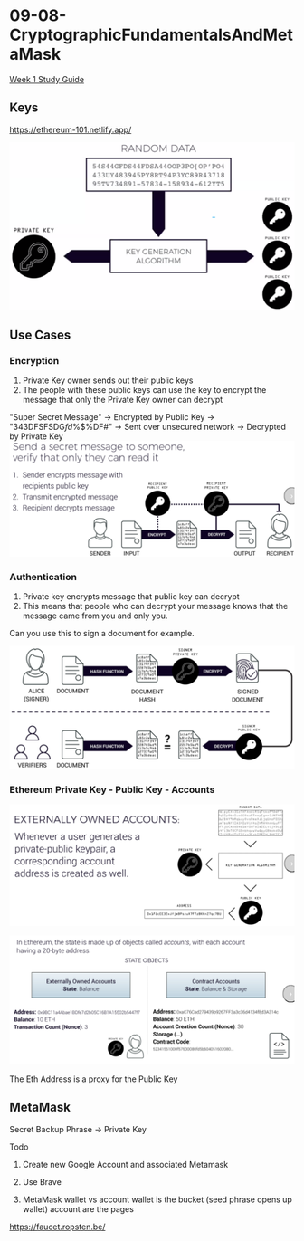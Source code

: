 # 09-08-CryptographicFundamentalsAndMetaMask

[Week 1 Study Guide](https://docs.google.com/document/d/1VFhMf8QKGTr52wwgD-0VX14WTqo7_qTBF83KkgVk3As/edit#heading=h.eureleju6pex)

## Keys
https://ethereum-101.netlify.app/

![randomdata](screenshotsFor09-08-CryptographicFundamentalsAndMetaMask/09-08-CryptographicFundamentalsAndMetaMask-2021-09-08-10-12-59.png)

## Use Cases

### Encryption

1. Private Key owner sends out their public keys
2. The people with these public keys can use the key to encrypt the message that only the Private Key owner can decrypt
   
"Super Secret Message" -> Encrypted by Public Key -> "343DFSFSDG$fd$%$%DF#" -> Sent over unsecured network -> Decrypted by Private Key
![Encryption](screenshotsFor09-08-CryptographicFundamentalsAndMetaMask/09-08-CryptographicFundamentalsAndMetaMask-2021-09-08-10-25-27.png)

### Authentication

1. Private key encrypts message that public key can decrypt
2. This means that people who can decrypt your message knows that the message came from you and only you.

Can you use this to sign a document for example.

![Authentication](screenshotsFor09-08-CryptographicFundamentalsAndMetaMask/09-08-CryptographicFundamentalsAndMetaMask-2021-09-08-10-28-47.png)

### Ethereum Private Key - Public Key - Accounts

![EOA](screenshotsFor09-08-CryptographicFundamentalsAndMetaMask/09-08-CryptographicFundamentalsAndMetaMask-2021-09-08-10-30-16.png)

![EOA vs Contract](screenshotsFor09-08-CryptographicFundamentalsAndMetaMask/09-08-CryptographicFundamentalsAndMetaMask-2021-09-08-10-30-47.png)

The Eth Address is a proxy for the Public Key

## MetaMask

Secret Backup Phrase -> Private Key 

Todo
1. Create new Google Account and associated Metamask

2. Use Brave

3. MetaMask wallet vs account
    wallet is the bucket (seed phrase opens up wallet)
    account are the pages

https://faucet.ropsten.be/

